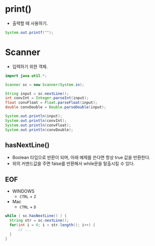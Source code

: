 # print()

- 출력할 때 사용하기.

```java
System.out.printf("");
```

# Scanner

- 입력하기 위한 객체.

```java
import java.util.*;

Scanner sc = new Scanner(System.in);

String input = sc.nextLine();
int convInt = Integer.parseInt(input);
float convFloat = Float.parseFloat(input);
double convDouble = Double.parseDouble(input);

System.out.println(input);
System.out.println(convInt);
System.out.println(convFloat);
System.out.println(convDouble);

```

## hasNextLine()

- Boolean 타입으로 반환이 되며, 아래 예제를 쓴다면 항상 true 값을 반환한다.
- 위의 커맨드값을 주면 false를 반환해서 while문을 탈출시킬 수 있다.

## EOF

- WINDOWS
  - `CTRL` + `Z`
- Mac
  - `CTRL` + `D`

```java
while ( sc.hasNextLine() ) {
  String str = sc.nextLine();
  for(int i = 0; i < str.length(); i++) {
      // ...
  }
}
```
